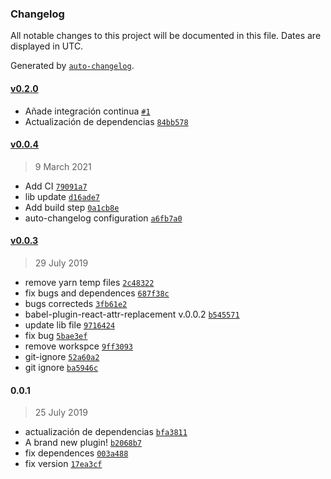 ### Changelog

All notable changes to this project will be documented in this file. Dates are displayed in UTC.

Generated by [`auto-changelog`](https://github.com/CookPete/auto-changelog).

#### [v0.2.0](https://github.com/ElParking/babel-plugin-react-attr-replacement/compare/v0.0.4...v0.2.0)

- Añade integración continua [`#1`](https://github.com/ElParking/babel-plugin-react-attr-replacement/pull/1)
- Actualización de dependencias [`84bb578`](https://github.com/ElParking/babel-plugin-react-attr-replacement/commit/84bb5786cd7333414fe220760922196ef0a2c65d)

#### [v0.0.4](https://github.com/ElParking/babel-plugin-react-attr-replacement/compare/v0.0.3...v0.0.4)

> 9 March 2021

- Add CI [`79091a7`](https://github.com/ElParking/babel-plugin-react-attr-replacement/commit/79091a73fb51614011a361d959c2a67935a6e5b2)
- lib update [`d16ade7`](https://github.com/ElParking/babel-plugin-react-attr-replacement/commit/d16ade75a041916202ea325c73f1c2959deeb7ca)
- Add build step [`0a1cb8e`](https://github.com/ElParking/babel-plugin-react-attr-replacement/commit/0a1cb8eb7df42ba5e00c51ad570b699ddc6a7ad4)
- auto-changelog configuration [`a6fb7a0`](https://github.com/ElParking/babel-plugin-react-attr-replacement/commit/a6fb7a028d8263aa987e9127601bc56095e9caa9)

#### [v0.0.3](https://github.com/ElParking/babel-plugin-react-attr-replacement/compare/0.0.1...v0.0.3)

> 29 July 2019

- remove yarn temp files [`2c48322`](https://github.com/ElParking/babel-plugin-react-attr-replacement/commit/2c483226e8bee88bf61ce02ece203a1a64274d98)
- fix bugs and dependences [`687f38c`](https://github.com/ElParking/babel-plugin-react-attr-replacement/commit/687f38c7a55cb48fc5412da85f66d7ea332315c8)
- bugs correcteds [`3fb61e2`](https://github.com/ElParking/babel-plugin-react-attr-replacement/commit/3fb61e297db02690779755b09b7ae2ac7751e968)
- babel-plugin-react-attr-replacement v.0.0.2 [`b545571`](https://github.com/ElParking/babel-plugin-react-attr-replacement/commit/b54557199cf7270d8e07c03417a2a82071461516)
- update lib file [`9716424`](https://github.com/ElParking/babel-plugin-react-attr-replacement/commit/97164243f95a9b4b9523317dd3f6bdf38db9e6ed)
- fix bug [`5bae3ef`](https://github.com/ElParking/babel-plugin-react-attr-replacement/commit/5bae3ef81d669c46331bca1fb6b9b1b2778afe98)
- remove workspce [`9ff3093`](https://github.com/ElParking/babel-plugin-react-attr-replacement/commit/9ff30932fc25b14bbc70a2682a5901c631486456)
- git-ignore [`52a60a2`](https://github.com/ElParking/babel-plugin-react-attr-replacement/commit/52a60a28487cb41640d169c0a15591256ff9f352)
- git ignore [`ba5946c`](https://github.com/ElParking/babel-plugin-react-attr-replacement/commit/ba5946cd47ba4c85ec5cb8e430a33c02b66c04b5)

#### 0.0.1

> 25 July 2019

- actualización de dependencias [`bfa3811`](https://github.com/ElParking/babel-plugin-react-attr-replacement/commit/bfa38114e81c83102d731791aa3691b99e4d0a1d)
- A brand new plugin! [`b2068b7`](https://github.com/ElParking/babel-plugin-react-attr-replacement/commit/b2068b79eaf60643ebab83086388add53b4420c1)
- fix dependences [`003a488`](https://github.com/ElParking/babel-plugin-react-attr-replacement/commit/003a48801fbd3939f9fbd8bdde362694534edc3e)
- fix version [`17ea3cf`](https://github.com/ElParking/babel-plugin-react-attr-replacement/commit/17ea3cfc243de44de690ddc63d8f2dc4d539cd56)
